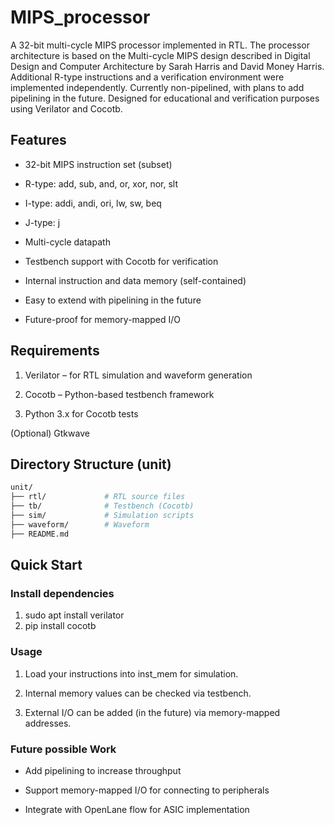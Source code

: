# MIPS_processor

A 32-bit multi-cycle MIPS processor implemented in RTL. The processor architecture is based on the Multi-cycle MIPS design described in Digital Design and Computer Architecture by Sarah Harris and David Money Harris.
Additional R-type instructions and a verification environment were implemented independently. Currently non-pipelined, with plans to add pipelining in the future. Designed for educational and verification purposes using Verilator and Cocotb.

## Features

- 32-bit MIPS instruction set (subset)

- R-type: add, sub, and, or, xor, nor, slt

- I-type: addi, andi, ori, lw, sw, beq

- J-type: j

- Multi-cycle datapath

- Testbench support with Cocotb for verification

- Internal instruction and data memory (self-contained)

- Easy to extend with pipelining in the future

- Future-proof for memory-mapped I/O

## Requirements

1. Verilator – for RTL simulation and waveform generation

2. Cocotb – Python-based testbench framework

3. Python 3.x for Cocotb tests

(Optional) Gtkwave

## Directory Structure (unit)
```bash
unit/
├── rtl/             # RTL source files
├── tb/              # Testbench (Cocotb)
├── sim/             # Simulation scripts
├── waveform/        # Waveform
├── README.md
```
## Quick Start

### Install dependencies

1. sudo apt install verilator
2. pip install cocotb

### Usage

1. Load your instructions into inst_mem for simulation.

2. Internal memory values can be checked via testbench.

3. External I/O can be added (in the future) via memory-mapped addresses.

### Future possible Work

- Add pipelining to increase throughput

- Support memory-mapped I/O for connecting to peripherals

- Integrate with OpenLane flow for ASIC implementation
